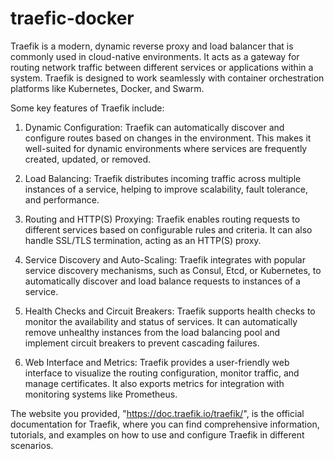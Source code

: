 # traefic-docker
Traefik is a modern, dynamic reverse proxy and load balancer that is commonly used in cloud-native environments. It acts as a gateway for routing network traffic between different services or applications within a system. Traefik is designed to work seamlessly with container orchestration platforms like Kubernetes, Docker, and Swarm.

Some key features of Traefik include:

1. Dynamic Configuration: Traefik can automatically discover and configure routes based on changes in the environment. This makes it well-suited for dynamic environments where services are frequently created, updated, or removed.

2. Load Balancing: Traefik distributes incoming traffic across multiple instances of a service, helping to improve scalability, fault tolerance, and performance.

3. Routing and HTTP(S) Proxying: Traefik enables routing requests to different services based on configurable rules and criteria. It can also handle SSL/TLS termination, acting as an HTTP(S) proxy.

4. Service Discovery and Auto-Scaling: Traefik integrates with popular service discovery mechanisms, such as Consul, Etcd, or Kubernetes, to automatically discover and load balance requests to instances of a service.

5. Health Checks and Circuit Breakers: Traefik supports health checks to monitor the availability and status of services. It can automatically remove unhealthy instances from the load balancing pool and implement circuit breakers to prevent cascading failures.

6. Web Interface and Metrics: Traefik provides a user-friendly web interface to visualize the routing configuration, monitor traffic, and manage certificates. It also exports metrics for integration with monitoring systems like Prometheus.

The website you provided, "https://doc.traefik.io/traefik/", is the official documentation for Traefik, where you can find comprehensive information, tutorials, and examples on how to use and configure Traefik in different scenarios.